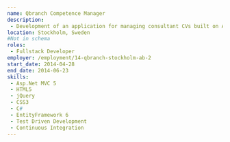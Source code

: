 ```yaml
---
name: Qbranch Competence Manager
description:
 - Development of an application for managing consultant CVs built on Asp.Net MVC and hosted on Windows Azure.
location: Stockholm, Sweden
#Not in schema
roles: 
 - Fullstack Developer
employer: /employment/14-qbranch-stockholm-ab-2
start_date: 2014-04-28
end_date: 2014-06-23
skills:
 - Asp.Net MVC 5
 - HTML5
 - jQuery
 - CSS3
 - C#
 - EntityFramework 6
 - Test Driven Development
 - Continuous Integration
---
```

